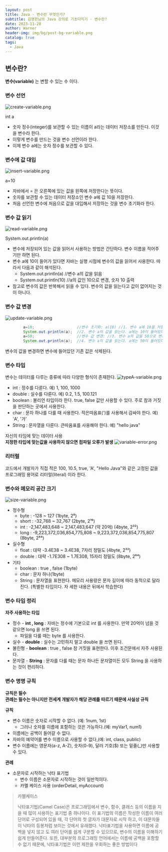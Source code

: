 ```yaml
---
layout: post
title: Java - 변수란 무엇인가?
subtitle: 김영한님의 Java 강의로 기초다지기 - 변수란?
date: 2023-11-28
author: Warner
header-img: img/bg/post-bg-variable.png
catalog: true
tags:
  - Java
---
```


## 변수란?

**변수(variable)** 는 변할 수 있는 수 이다.

### 변수 선언

![create-variable.png](/img/post/2023/2023-11-28/create-variable.png)

int a

- 숫자 정수(integer)를 보관할 수 있는 이름이 a라는 데이터 저장소를 만든다. 이것을 변수라 한다.
- 이렇게 변수를 만드는 것을 변수 선언이라 한다.
- 이제 변수 a에는 숫자 정수를 보관할 수 있다.

### 변수에 값 대입

![insert-variable.png](/img/post/2023/2023-11-28/insert-variable.png)

a=10

- 자바에서 = 은 오른쪽에 있는 값을 왼쪽에 저장한다는 뜻이다.
- 숫자를 보관할 수 있는 데이터 저장소인 변수 a에 값 10을 저장한다.
- 처음 선언한 변수에 처음으로 값을 대입해서 저장하는 것을 변수 초기화라 한다.

### 변수 값 읽기

![read-variable.png](/img/post/2023/2023-11-28/read-variable.png)

System.out.println(a)

- 변수에 저장되어 있는 값을 읽어서 사용하는 방법은 간단하다. 변수 이름을 적어주기만 하면 된다.
- 변수 a에 10이 들어가 있다면 자바는 실행 시점에 변수의 값을 읽어서 사용한다. 따라서 다음과 같이 해석된다.
    - System.out.println(a) //변수 a의 값을 읽음
    - System.out.println(10) //a의 값인 10으로 변경, 숫자 10 출력
- 참고로 변수의 값은 반복해서 읽을 수 있다. 변수의 값을 읽는다고 값이 없어지는 것이 아니다.

### 변수 값 변경

![update-variable.png](/img/post/2023/2023-11-28/update-variable.png)

~~~java
        a=10;                   //변수 초기화: a(10) //1. 변수 a에 10을 저장한다.
        System.out.println(a);  //2. 변수 a의 값을 읽는다. a에는 10이 들어있다. 10을 출력한다.
        a=50;                   //변수 값 변경: //3. 변수 a의 값을 50으로 변경한다. a(10 -> 50)
        System.out.println(a);  //4. 변수 a의 값을 읽는다. a에는 50이 들어있다. 50을 출력한다.
~~~

변수의 값을 변경하면 변수에 들어있던 기존 값은 삭제된다.

### 변수 타입

변수는 데이터를 다루는 종류에 따라 다양한 형식이 존재한다.
![typeA-variable.png](/img/post/2023/2023-11-28/typeA-variable.png)

- int : 정수를 다룬다. 예) 1, 100, 1000
- double : 실수를 다룬다. 예) 0.2, 1.5, 100.121
- boolean : 불리언 타입이라 한다. true, false 값만 사용할 수 있다. 주로 참과 거짓을 판단하는 곳에서 사용한다.
- char : 문자 하나를 다룰 때 사용한다. 작은따옴표(')를 사용해서 감싸야 한다. 예) 'A', '가'
- String : 문자열을 다룬다. 큰따옴표를 사용해야 한다. 예) "hello java"

자신의 타임에 맞는 데이터 사용\
**지정한 타입에 맞는값을 사용하지 않으면 컴파일 오류가 발생**
![variable-error.png](/img/post/2023/2023-11-28/variable-error.png)

### 리터럴

코드에서 개발자가 직접 적은 100, 10.5, true, 'A', "Hello Java"와 같은 고정된 값을 프로그래밍 용어로 리터럴(literal) 이라 한다.

### 변수와 메모리 공간 크기

![size-variable.png](/img/post/2023/2023-11-28/size-variable.png)

- 정수형
    - byte : -128 ~ 127 (1byte, 2⁸)
    - short : -32,768 ~ 32,767 (2byte, 2¹⁶)
    - int : -2,147,483,648 ~ 2,147,483,647 (약 20억) (4byte, 2³²)
    - long : -9,223,372,036,854,775,808 ~ 9,223,372,036,854,775,807 (8byte, 2⁶⁴)
- 실수형
    - float : 대략 -3.4E38 ~ 3.4E38, 7자리 정밀도 (4byte, 2³²)
    - double : 대략 -1.7E308 ~ 1.7E308, 15자리 정밀도 (8byte, 2⁶⁴)
- 기타
    - boolean : true , false (1byte)
    - char : 문자 하나(1byte)
    - String : 문자열을 표현한다. 메모리 사용량은 문자 길이에 따라 동적으로 달라진다. (특별한 타입이다. 자
      세한 내용은 뒤에서 학습한다)

### 변수 타입 정리

**자주 사용하는 타입**

- 정수 - **int , long** : 자바는 정수에 기본으로 int 를 사용한다. 만약 20억이 넘을 것 같으면 long 을 쓰면 된다.
    - 파일을 다룰 때는 byte 를 사용한다.
- 실수 - **double** : 실수는 고민하지 말고 double 을 쓰면 된다.
- 불린형 - **boolean** : true , false 참 거짓을 표현한다. 이후 조건문에서 자주 사용된다.
- 문자열 - **String** : 문자를 다룰 때는 문자 하나든 문자열이든 모두 String 을 사용하는 것이 편리하다.

### 변수 명명 규칙
**규칙은 필수\
관례는 필수는 아니지만 전세계 개발자가 해당 관례를 따르기 때문에 사실상 규칙**

**규칙**
- 변수 이름은 숫자로 시작할 수 없다. (예: 1num, 1st)
  - 그러나 숫자를 이름에 포함하는 것은 가능하다.(예: myVar1, num1)
- 이름에는 공백이 들어갈 수 없다.
- 자바의 예약어를 변수 이름으로 사용할 수 없다,(예: int, class, public)
- 변수 이름에는 영문자(a-z, A-Z), 숫자(0-9), 달러 기호($) 또는 밑줄(_)만 사용할 수 있다.

**관례**
- 소문자로 시작하는 낙타 표기법
  - 변수 이름은 소문자로 시작하는 것이 일반적이다.
  - 카멜 케이스 사용 (orderDetail, myAccount)

> 카멜케이스
> 
> 낙타표기법(Camel Case)은 프로그래밍에서 변수, 함수, 클래스 등의 이름을 지을 때 많이 사용하는 표기법 중
하나이다. 이 표기법의 이름은 작성한 이름이 여러 단어로 구성되어 있을 때, 각 단어의 첫 글자가 대문자로 시작
하고, 이 대문자들이 낙타의 등봉처럼 보이는 것에서 유래했다. 낙타표기법을 사용하면 이름에 공백을 넣지 않고
도 여러 단어를 쉽게 구분할 수 있으므로, 변수의 이름을 이해하기 쉽게 만들어준다. 또한, 대부분의 프로그래밍
언어에서는 이름에 공백을 포함할 수 없기 때문에, 낙타표기법은 이런 제한을 우회하는 좋은 방법이다